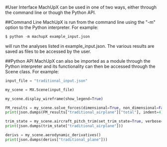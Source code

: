 #User Interface
MachUpX can be used in one of two ways, either through the command line or though the Python API.

##Command Line
MachUpX is run from the command line using the "-m" option to the Python interpreter. For example:

```python
$ python -m machupX example_input.json
```

will run the analyses listed in example_input.json. The various results are saved as files to be accessed by the user.

##Python API
MachUpX can also be imported as a module through the Python interpreter and its functionality can then be accessed through the Scene class. For example:

```python
input_file = "traditional_input.json"

my_scene = MX.Scene(input_file)

my_scene.display_wireframe(show_legend=True)

FM_results = my_scene.solve_forces(dimensional=True, non_dimensional=False, verbose=True)
print(json.dumps(FM_results["traditional_airplane"]["total"], indent=4))

trim_state = my_scene.aircraft_pitch_trim(set_trim_state=True, verbose=True)
print(json.dumps(trim_state["traditional_airplane"]))

derivs = my_scene.aerodynamic_derivatives()
print(json.dumps(derivs["traditional_plane"]))
```
